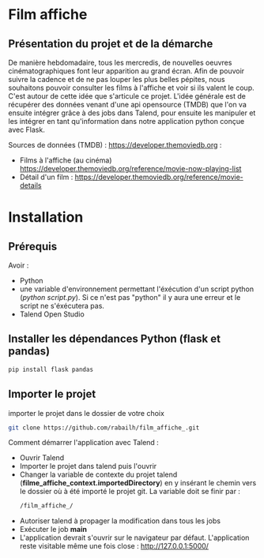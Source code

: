 # Film affiche

## Présentation du projet et de la démarche

De manière hebdomadaire, tous les mercredis, de nouvelles oeuvres cinématographiques font leur apparition au grand écran. Afin de pouvoir suivre la cadence et de ne pas louper les plus belles pépites, nous souhaitons pouvoir consulter les films à l'affiche et voir si ils valent le coup. C'est autour de cette idée que s'articule ce projet.
L'idée générale est de récupérer des données venant d'une api opensource (TMDB) que l'on va ensuite intégrer grâce à des jobs dans Talend, pour ensuite les manipuler et les intégrer en tant qu'information dans notre application python conçue avec Flask.

Sources de données (TMDB) : https://developer.themoviedb.org :

- Films à l'affiche (au cinéma) https://developer.themoviedb.org/reference/movie-now-playing-list
- Détail d'un film : https://developer.themoviedb.org/reference/movie-details

# Installation

## Prérequis

Avoir :

- Python
- une variable d'environnement permettant l'éxécution d'un script python (_python script.py_). Si ce n'est pas "python" il y aura une erreur et le script ne s'éxécutera pas.
- Talend Open Studio

## Installer les dépendances Python (flask et pandas)

```bash
pip install flask pandas
```

## Importer le projet

importer le projet dans le dossier de votre choix

```bash
git clone https://github.com/rabailh/film_affiche_.git
```

Comment démarrer l'application avec Talend :

- Ouvrir Talend
- Importer le projet dans talend puis l'ouvrir
- Changer la variable de contexte du projet talend (**filme_affiche_context.importedDirectory**) en y insérant le chemin vers le dossier où à été importé le projet git.
  La variable doit se finir par :
  ```bash
  /film_affiche_/
  ```
- Autoriser talend à propager la modification dans tous les jobs
- Exécuter le job **main**
- L'application devrait s'ouvrir sur le navigateur par défaut. L'application reste visitable même une fois close : http://127.0.0.1:5000/
